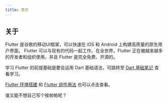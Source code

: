 ```yaml
---
title: 首页
---
```


## 关于

Flutter 是谷歌的移动UI框架，可以快速在 iOS 和 Android 上构建高质量的原生用户界面。 Flutter 可以与现有的代码一起工作。在全世界，Flutter 正在被越来越多的开发者和组织使用，并且 Flutter 是完全免费、开源的。

学习 Flutter 的前提基础是要会运用 Dart 基础语法，可跳转至 [Dart 基础笔记](./dart-base-note.md) 查看学习。

[Flutter 环境搭建](./flutter-env-setup) 和 [Flutter 组件用法](./flutter-wudget-study) 也可以点击查看。

谁又能不想自己写个挨帕帕呢？